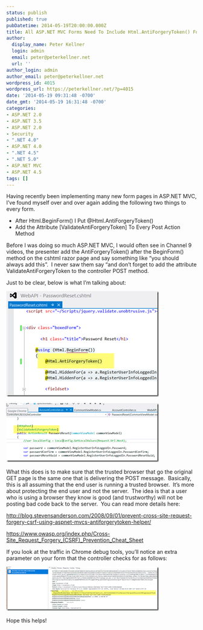 ```yaml
---
status: publish
published: true
pubDatetime: 2014-05-19T20:00:00.000Z
title: All ASP.NET MVC Forms Need To Include Html.AntiForgeryToken() For Security
author:
  display_name: Peter Kellner
  login: admin
  email: peter@peterkellner.net
  url: ''
author_login: admin
author_email: peter@peterkellner.net
wordpress_id: 4015
wordpress_url: https://peterkellner.net/?p=4015
date: '2014-05-19 09:31:48 -0700'
date_gmt: '2014-05-19 16:31:48 -0700'
categories:
- ASP.NET 2.0
- ASP.NET 3.5
- ASP.NET 2.0
- Security
- ".NET 4.0"
- ASP.NET 4.0
- ".NET 4.5"
- ".NET 5.0"
- ASP.NET MVC
- ASP.NET 4.5
tags: []
---
```

<p>Having recently been implementing many new form pages in ASP.NET MVC, I’ve found myself over and over again adding the following two things to every form.</p>
<ul>
<li>After Html.BeginForm() I Put @Html.AntiForgeryToken()</li>
<li>Add the Attribute [ValidateAntiForgeryToken] To Every Post Action Method</li>
</ul>
<p>Before I was doing so much ASP.NET MVC, I would often see in Channel 9 videos, the presenter add the AntiForgeryToken() after the BeginForm() method on the cshtml razor page and say something like “you should always add this”.  I never saw them say “and don’t forget to add the attribute ValidateAntiForgeryToken to the controller POST method.</p>
<p>Just to be clear, below is what I’m talking about:</p>
<p><a href="/wp/wp-content/uploads/2014/05/image9.png"><img style="display: inline; border: 0px;" title="image" alt="image" src="/wp/wp-content/uploads/2014/05/image_thumb9.png" width="404" height="280" border="0" /></a></p>
<p><a href="/wp/wp-content/uploads/2014/05/image10.png"><img style="display: inline; border: 0px;" title="image" alt="image" src="/wp/wp-content/uploads/2014/05/image_thumb10.png" width="404" height="156" border="0" /></a></p>
<p>What this does is to make sure that the trusted browser that go the original GET page is the same one that is delivering the POST message.  Basically, this is all assuming that the end user is running a trusted browser.  It’s more about protecting the end user and not the server.  The idea is that a user who is using a browser they know is good (and trustworthy) will not be posting bad code back to the server.  You can read more details here:</p>
<p><a title="http://blog.stevensanderson.com/2008/09/01/prevent-cross-site-request-forgery-csrf-using-aspnet-mvcs-antiforgerytoken-helper/" href="http://blog.stevensanderson.com/2008/09/01/prevent-cross-site-request-forgery-csrf-using-aspnet-mvcs-antiforgerytoken-helper/">http://blog.stevensanderson.com/2008/09/01/prevent-cross-site-request-forgery-csrf-using-aspnet-mvcs-antiforgerytoken-helper/</a></p>
<p><a title="https://www.owasp.org/index.php/Cross-Site_Request_Forgery_(CSRF)_Prevention_Cheat_Sheet" href="https://www.owasp.org/index.php/Cross-Site_Request_Forgery_(CSRF)_Prevention_Cheat_Sheet">https://www.owasp.org/index.php/Cross-Site_Request_Forgery_(CSRF)_Prevention_Cheat_Sheet</a></p>
<p>If you look at the traffic in Chrome debug tools, you’ll notice an extra parameter on your form that the controller checks for as follows:</p>
<p><a href="/wp/wp-content/uploads/2014/05/image11.png"><img style="display: inline; border: 0px;" title="image" alt="image" src="/wp/wp-content/uploads/2014/05/image_thumb11.png" width="404" height="117" border="0" /></a></p>
<p>Hope this helps!</p>
